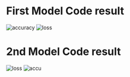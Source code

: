 # First Model Code result
![accuracy](https://github.com/ArsalMirza007/CNN-s-with-Cats-and-Dogs-Datasets/assets/121928372/dcf26805-3c7a-49ea-abb3-87a96597566e)
![loss](https://github.com/ArsalMirza007/CNN-s-with-Cats-and-Dogs-Datasets/assets/121928372/6d98c7ca-451a-4568-b358-457220109b06)

# 2nd Model Code result
![loss](https://github.com/ArsalMirza007/CNN-s-with-Cats-and-Dogs-Datasets/assets/121928372/a64e1a05-7797-4804-8235-2d6bf465b5e2)
![accu](https://github.com/ArsalMirza007/CNN-s-with-Cats-and-Dogs-Datasets/assets/121928372/795ea11d-2960-47c9-bc56-7b7e945c7b93)
